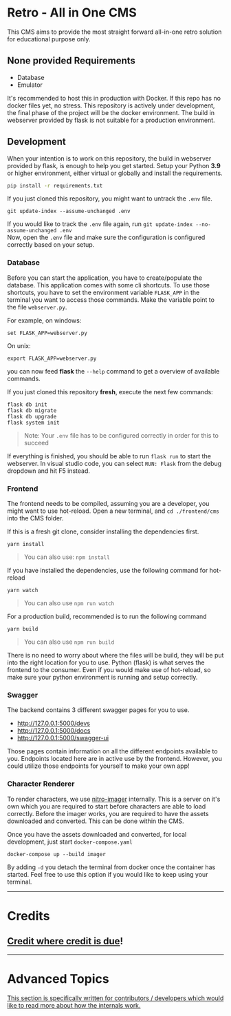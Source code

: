 # Retro - All in One CMS

This CMS aims to provide the most straight forward all-in-one retro solution for educational purpose only.

## None provided Requirements
- Database
- Emulator

It's recommended to host this in production with Docker. If this repo has no docker files yet, no stress.
This repository is actively under development, the final phase of the project will be the docker environment.
The build in webserver provided by flask is not suitable for a production environment.

## Development

When your intention is to work on this repository, the build in webserver provided by flask, is enough to help you get started.
Setup your Python **3.9** or higher environment, either virtual or globally and install the requirements.
```sh
pip install -r requirements.txt
```

If you just cloned this repository, you might want to untrack the `.env` file.
```
git update-index --assume-unchanged .env
```

If you would like to track the `.env` file again, run `git update-index --no-assume-unchanged .env` \
Now, open the `.env` file and make sure the configuration is configured correctly based on your setup.

### Database

Before you can start the application, you have to create/populate the database. This application comes with some cli shortcuts.
To use those shortcuts, you have to set the environment variable `FLASK_APP` in the terminal you want to access those commands.
Make the variable point to the file `webserver.py`.

For example, on windows:
```
set FLASK_APP=webserver.py
```

On unix:
```
export FLASK_APP=webserver.py
```

you can now feed **flask** the `--help` command to get a overview of available commands.

If you just cloned this repository **fresh**, execute the next few commands:
```
flask db init
flask db migrate
flask db upgrade
flask system init
```
> Note: Your `.env` file has to be configured correctly in order for this to succeed

If everything is finished, you should be able to run `flask run` to start the webserver. In visual studio code, you can select `RUN: Flask` from the debug dropdown and hit F5 instead.

### Frontend

The frontend needs to be compiled, assuming you are a developer, you might want to use hot-reload.
Open a new terminal, and `cd ./frontend/cms` into the CMS folder.

If this is a fresh git clone, consider installing the dependencies first.
```
yarn install
```
> You can also use: `npm install`

If you have installed the dependencies, use the following command for hot-reload
```
yarn watch
```
> You can also use `npm run watch`

For a production build, recommended is to run the following command
```
yarn build
```
> You can also use `npm run build`

There is no need to worry about where the files will be build, they will be put into the right location for you to use.
Python (flask) is what serves the frontend to the consumer. Even if you would make use of hot-reload, so make sure your python environment is running and setup correctly.

### Swagger

The backend contains 3 different swagger pages for you to use.
- http://127.0.0.1:5000/devs
- http://127.0.0.1:5000/docs
- http://127.0.0.1:5000/swagger-ui

Those pages contain information on all the different endpoints available to you. Endpoints located here are in active use by the frontend. However, you could utilize those endpoints for yourself to make your own app!

### Character Renderer

To render characters, we use [nitro-imager](https://github.com/billsonnn/nitro-imager) internally.
This is a server on it's own which you are required to start before characters are able to load correctly.
Before the imager works, you are required to have the assets downloaded and converted. This can be done within the CMS.

Once you have the assets downloaded and converted, for local development, just start `docker-compose.yaml`
```
docker-compose up --build imager
```
By adding `-d` you detach the terminal from docker once the container has started. Feel free to use this option if you would like to keep using your terminal.

---
# Credits
## [Credit where credit is due](.github/docs/CREDITS.MD)!

---
# Advanced Topics
[This section is specifically written for contributors / developers which would like to read more about how the internals work.](.github/docs/index.md)
